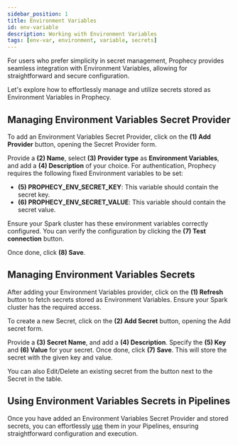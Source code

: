 ```yaml
---
sidebar_position: 1
title: Environment Variables
id: env-variable
description: Working with Environment Variables
tags: [env-var, environment, variable, secrets]
---
```


For users who prefer simplicity in secret management, Prophecy provides seamless integration with Environment Variables, allowing for straightforward and secure configuration.

Let's explore how to effortlessly manage and utilize secrets stored as Environment Variables in Prophecy.

## Managing Environment Variables Secret Provider

To add an Environment Variables Secret Provider, click on the **(1) Add Provider** button, opening the Secret Provider form.

Provide a **(2) Name**, select **(3) Provider type** as **Environment Variables**, and add a **(4) Description** of your choice.
For authentication, Prophecy requires the following fixed Environment variables to be set:

- **(5) PROPHECY_ENV_SECRET_KEY**: This variable should contain the secret key.
- **(6) PROPHECY_ENV_SECRET_VALUE**: This variable should contain the secret value.

Ensure your Spark cluster has these environment variables correctly configured. You can verify the configuration by clicking the **(7) Test connection** button.

Once done, click **(8) Save**.

## Managing Environment Variables Secrets

After adding your Environment Variables provider, click on the **(1) Refresh** button to fetch secrets stored as Environment Variables. Ensure your Spark cluster has the required access.

To create a new Secret, click on the **(2) Add Secret** button, opening the Add secret form.

Provide a **(3) Secret Name**, and add a **(4) Description**. Specify the **(5) Key** and **(6) Value** for your secret. Once done, click **(7) Save**. This will store the secret with the given key and value.

You can also Edit/Delete an existing secret from the button next to the Secret in the table.

## Using Environment Variables Secrets in Pipelines

Once you have added an Environment Variables Secret Provider and stored secrets, you can effortlessly [use](./using-secrets.md) them in your Pipelines, ensuring straightforward configuration and execution.
